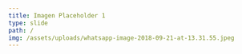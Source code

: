 ```yaml
---
title: Imagen Placeholder 1
type: slide
path: /
img: /assets/uploads/whatsapp-image-2018-09-21-at-13.31.55.jpeg
---
```


